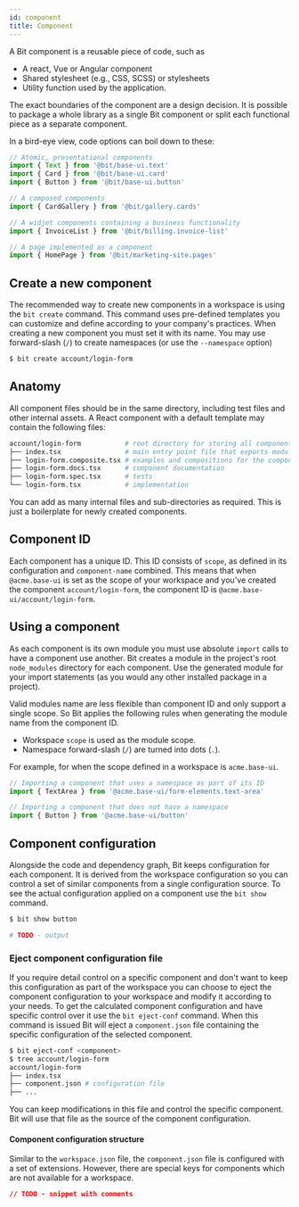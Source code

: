 ```yaml
---
id: component
title: Component
---
```


A Bit component is a reusable piece of code, such as

- A react, Vue or Angular component
- Shared stylesheet (e.g., CSS, SCSS) or stylesheets
- Utility function used by the application.

The exact boundaries of the component are a design decision. It is possible to package a whole library as a single Bit component or split each functional piece as a separate component.

In a bird-eye view, code options can boil down to these:

```typescript
// Atomic, presentational components
import { Text } from '@bit/base-ui.text'
import { Card } from '@bit/base-ui.card'
import { Button } from '@bit/base-ui.button'

// A composed components
import { CardGallery } from '@bit/gallery.cards'

// A widjet components containing a business functionality
import { InvoiceList } from '@bit/billing.invoice-list'

// A page implemented as a component
import { HomePage } from '@bit/marketing-site.pages'
```

## Create a new component

The recommended way to create new components in a workspace is using the `bit create` command. This command uses pre-defined templates you can customize and define according to your company's practices. When creating a new component you must set it with its name. You may use forward-slash (`/`) to create namespaces (or use the `--namespace` option)

```sh
$ bit create account/login-form
```

## Anatomy

All component files should be in the same directory, including test files and other internal assets. A React component with a default template may contain the following files:

```sh
account/login-form           # root directory for storing all component files
├── index.tsx                # main entry point file that exports modules to import
├── login-form.composite.tsx # examples and compositions for the component
├── login-form.docs.tsx      # component documentation
├── login-form.spec.tsx      # tests
└── login-form.tsx           # implementation
```

You can add as many internal files and sub-directories as required. This is just a boilerplate for newly created components.

## Component ID

Each component has a unique ID. This ID consists of `scope`, as defined in its configuration and `component-name` combined. This means that when `@acme.base-ui` is set as the scope of your workspace and you've created the component `account/login-form`, the component ID is `@acme.base-ui/account/login-form`.

## Using a component

As each component is its own module you must use absolute `import` calls to have a component use another. Bit creates a module in the project's root `node_modules` directory for each component. Use the generated module for your import statements (as you would any other installed package in a project).

Valid modules name are less flexible than component ID and only support a single scope. So Bit applies the following rules when generating the module name from the component ID.

- Workspace `scope` is used as the module scope.
- Namespace forward-slash (`/`) are turned into dots (`.`).

For example, for when the scope defined in a workspace is `acme.base-ui`.

```typescript
// Importing a component that uses a namespace as part of its ID
import { TextArea } from '@acme.base-ui/form-elements.text-area'

// Importing a component that does not have a namespace
import { Button } from '@acme.base-ui/button'
```

## Component configuration

Alongside the code and dependency graph, Bit keeps configuration for each component. It is derived from the workspace configuration so you can control a set of similar components from a single configuration source. To see the actual configuration applied on a component use the `bit show` command.

```sh
$ bit show button

# TODO - output
```

### Eject component configuration file

If you require detail control on a specific component and don't want to keep this configuration as part of the workspace you can choose to eject the component configuration to your workspace and modify it according to your needs.
To get the calculated component configuration and have specific control over it use the `bit eject-conf` command. When this command is issued Bit will eject a `component.json` file containing the specific configuration of the selected component.

```sh
$ bit eject-conf <component>
$ tree account/login-form
account/login-form
├── index.tsx
├── component.json # configuration file
├── ...
```

You can keep modifications in this file and control the specific component. Bit will use that file as the source of the component configuration.

#### Component configuration structure

Similar to the `workspace.json` file, the `component.json` file is configured with a set of extensions. However, there are special keys for components which are not available for a workspace.

```json
// TODO - snippet with comments
```

